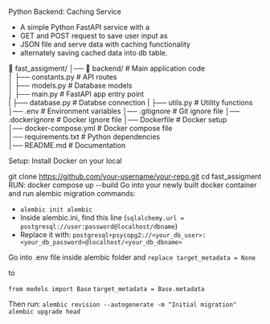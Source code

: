 Python Backend: Caching Service
- A simple Python FastAPI service with a 
- GET and POST request to save user input as 
- JSON file and serve data with caching functionality
- alternately saving cached data into db table. 

📂 fast_assigment/
│── 📂 backend/              # Main application code  
│   ├── constants.py         # API routes  
│   ├── models.py            # Database models    
│   ├── main.py              # FastAPI app entry point  
|   ├── database.py          # Databse connection
|   ├── utils.py             # Utility functions
│── .env                     # Environment variables
│── .gitignore               # Git ignore file
│── .dockerignore            # Docker ignore file
│── Dockerfile               # Docker setup  
│── docker-compose.yml       # Docker compose file  
│── requirements.txt         # Python dependencies  
│── README.md                # Documentation  


Setup:
Install Docker on your local

git clone https://github.com/your-username/your-repo.git
cd fast_assigment
RUN: docker compose up --build
Go into your newly built docker container and run alembic migration commands:
 - `alembic init alembic`
 - Inside alembic.ini, find this line (`sqlalchemy.url = postgresql://user:password@localhost/dbname`)
 - Replace it with: `postgresql+psycopg2://<your_db_user>:<your_db_password>@localhost/<your_db_dbname>`

Go into .env file inside alembic folder and 
`replace target_metadata = None` 

to 

`from models import Base`
`target_metadata = Base.metadata`

Then run: 
`alembic revision --autogenerate -m "Initial migration"`
`alembic upgrade head`